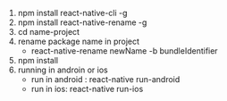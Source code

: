 1. npm install react-native-cli -g
2. npm install react-native-rename -g
4. cd name-project
5. rename package name in project
    - react-native-rename newName -b bundleIdentifier
6. npm install
7. running in androin or ios
    - run in android : react-native run-android
    - run in ios: react-native run-ios
